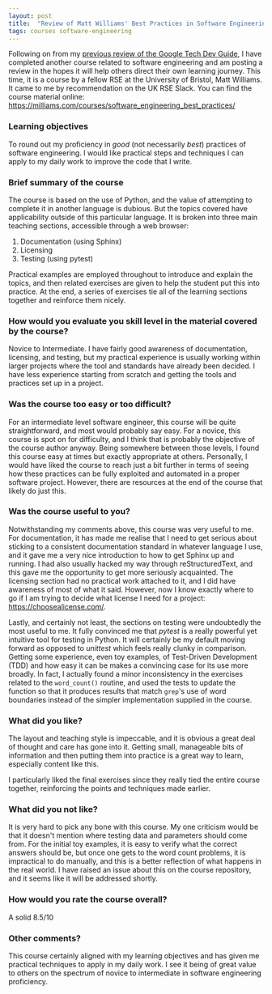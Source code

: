 ```yaml
---
layout: post
title:  "Review of Matt Williams' Best Practices in Software Engineering Course"
tags: courses software-engineering
---
```



Following on from my [previous review of the Google Tech Dev
Guide](/2020/06/19/google-tech-dev-guide.html), I have completed
another course related to software engineering and am posting a review in the
hopes it will help others direct their own learning journey. This time, it is a
course by a fellow RSE at the University of Bristol, Matt Williams. It came to
me by recommendation on the UK RSE Slack. You can find the course material
online: <https://milliams.com/courses/software_engineering_best_practices/>

### Learning objectives

To round out my proficiency in _good_ (not necessarily _best_) practices of
software engineering. I would like practical steps and techniques I can apply
to my daily work to improve the code that I write.

### Brief summary of the course

The course is based on the use of Python, and the value of attempting to
complete it in another language is dubious. But the topics covered have
applicability outside of this particular language. It is broken into three main
teaching sections, accessible through a web browser:

1. Documentation (using Sphinx)
2. Licensing
3. Testing (using pytest)

Practical examples are employed throughout to introduce and explain the topics,
and then related exercises are given to help the student put this into
practice. At the end, a series of exercises tie all of the learning sections
together and reinforce them nicely.

### How would you evaluate you skill level in the material covered by the course?

Novice to Intermediate. I have fairly good awareness of documentation,
licensing, and testing, but my practical experience is usually working within
larger projects where the tool and standards have already been decided. I have
less experience starting from scratch and getting the tools and practices set
up in a project.

### Was the course too easy or too difficult?

For an intermediate level software engineer, this course will
be quite straightforward, and most would probably say easy. For a novice, this
course is spot on for difficulty, and I think that is probably the objective of
the course author anyway. Being somewhere between those levels, I found this
course easy at times but exactly appropriate at others. Personally, I would
have liked the course to reach just a bit further in terms of seeing how these
practices can be fully exploited and automated in a proper software project.
However, there are resources at the end of the course that likely do just this.

### Was the course useful to you? 

Notwithstanding my comments above, this course was very useful to me. For
documentation, it has made me realise that I need to get serious about sticking
to a consistent documentation standard in whatever language I use, and it gave
me a very nice introduction to how to get Sphinx up and running. I had also
usually hacked my way through reStructuredText, and this gave me the
opportunity to get more seriously acquainted. The licensing
section had no practical work attached to it, and I did have awareness of most
of what it said. However, now I know exactly where to go if I am trying to
decide what license I need for a project: <https://choosealicense.com/>.

Lastly, and certainly not least, the sections on testing were undoubtedly the
most useful to me. It fully convinced me that _pytest_ is a really powerful yet
intuitive tool for testing in Python. It will certainly be my default moving
forward as opposed to _unittest_ which feels really clunky in comparison.
Getting some experience, even toy examples, of Test-Driven Development (TDD)
and how easy it can be makes a convincing case for its use more broadly. In
fact, I actually found a minor inconsistency in the exercises related to the
`word_count()` routine, and used the tests to update the function so that it
produces results that match `grep`'s use of word boundaries instead of the
simpler implementation supplied in the course.

### What did you like?

The layout and teaching style is impeccable, and it is obvious a great deal of
thought and care has gone into it. Getting small, manageable bits of
information and then putting them into practice is a great way to learn,
especially content like this.

I particularly liked the final exercises since they really tied the entire
course together, reinforcing the points and techniques made earlier. 

### What did you not like?

It is very hard to pick any bone with this course. My one criticism would be
that it doesn't mention where testing data and parameters should come from. For
the initial toy examples, it is easy to verify what the correct answers should
be, but once one gets to the word count problems, it is impractical to do
manually, and this is a better reflection of what happens in the real world. I
have raised an issue about this on the course repository, and it seems like it
will be addressed shortly.

### How would you rate the course overall?

A solid 8.5/10

### Other comments?

This course certainly aligned with my learning objectives and has given me
practical techniques to apply in my daily work. I see it being of great value
to others on the spectrum of novice to intermediate in software
engineering proficiency.
